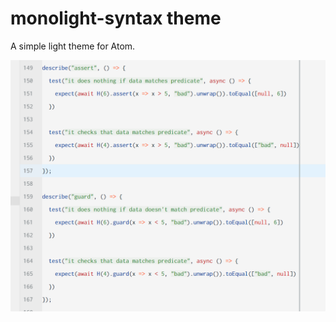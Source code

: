# monolight-syntax theme

A simple light theme for Atom.

![Preview](https://raw.githubusercontent.com/warang580/monolight-syntax/master/preview.png)
